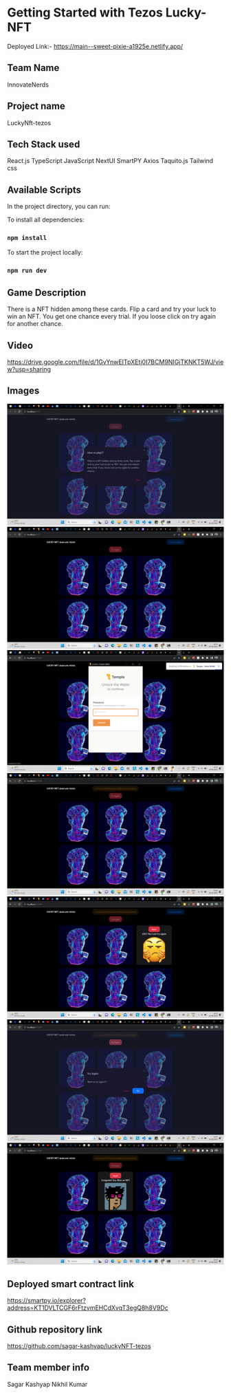 # Getting Started with Tezos Lucky-NFT

Deployed Link:-
https://main--sweet-pixie-a1925e.netlify.app/

## Team Name
 InnovateNerds
## Project name
 LuckyNft-tezos

## Tech Stack used

React.js
TypeScript
JavaScript
NextUI
SmartPY
Axios
Taquito.js
Tailwind css

## Available Scripts

In the project directory, you can run:

To install all dependencies:
### `npm install`

To start the project locally:
### `npm run dev`

## Game Description

There is a NFT hidden among these cards. Flip a card and try your luck to win an NFT. You get one chance every trial. If you loose click on try again for another chance.

## Video

https://drive.google.com/file/d/1GvYnwEITpXEtj0I7BCM9NIGjTKNKT5WJ/view?usp=sharing

## Images

![Alt text](<Screenshot (146).png>)
![Alt text](<Screenshot (147).png>)
![Alt text](<Screenshot (148).png>)
![Alt text](<Screenshot (149).png>)
![Alt text](<Screenshot (153).png>)
![Alt text](<Screenshot (152).png>)
![Alt text](<Screenshot (151).png>)

## Deployed smart contract link

https://smartpy.io/explorer?address=KT1DVLTCGF6rFtzvmEHCdXvqT3egQ8h8V9Dc

## Github repository link

https://github.com/sagar-kashyap/luckyNFT-tezos

## Team member info

Sagar Kashyap
Nikhil Kumar
